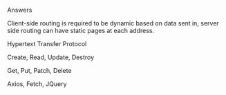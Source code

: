Answers

Client-side routing is required to be dynamic based on data sent in, server side routing can have static pages at each address.

Hypertext Transfer Protocol

Create, Read, Update, Destroy

Get, Put, Patch, Delete

Axios, Fetch, JQuery